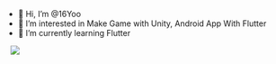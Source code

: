 - 👋 Hi, I’m @16Yoo
- 👀 I’m interested in Make Game with Unity, Android App With Flutter
- 🌱 I’m currently learning Flutter

<a href="https://www.instagram.com/yws0409@gmail.com/">
    <img src="http://img.shields.io/badge/-E34F26?style=flat&logo=Instagram&link=https://www.instagram.com/yws0409@gmail.com/"
        style="height : auto; margin-left : 10px; margin-right : 10px;"/>
</a>
